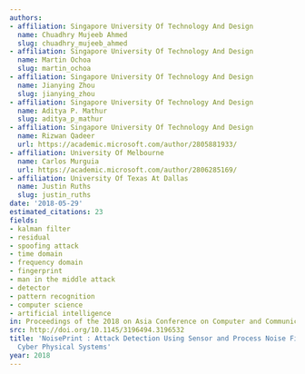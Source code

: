 ```yaml
---
authors:
- affiliation: Singapore University Of Technology And Design
  name: Chuadhry Mujeeb Ahmed
  slug: chuadhry_mujeeb_ahmed
- affiliation: Singapore University Of Technology And Design
  name: Martin Ochoa
  slug: martin_ochoa
- affiliation: Singapore University Of Technology And Design
  name: Jianying Zhou
  slug: jianying_zhou
- affiliation: Singapore University Of Technology And Design
  name: Aditya P. Mathur
  slug: aditya_p_mathur
- affiliation: Singapore University Of Technology And Design
  name: Rizwan Qadeer
  url: https://academic.microsoft.com/author/2805881933/
- affiliation: University Of Melbourne
  name: Carlos Murguia
  url: https://academic.microsoft.com/author/2806285169/
- affiliation: University Of Texas At Dallas
  name: Justin Ruths
  slug: justin_ruths
date: '2018-05-29'
estimated_citations: 23
fields:
- kalman filter
- residual
- spoofing attack
- time domain
- frequency domain
- fingerprint
- man in the middle attack
- detector
- pattern recognition
- computer science
- artificial intelligence
in: Proceedings of the 2018 on Asia Conference on Computer and Communications Security
src: http://doi.org/10.1145/3196494.3196532
title: 'NoisePrint : Attack Detection Using Sensor and Process Noise Fingerprint in
  Cyber Physical Systems'
year: 2018
---
```

